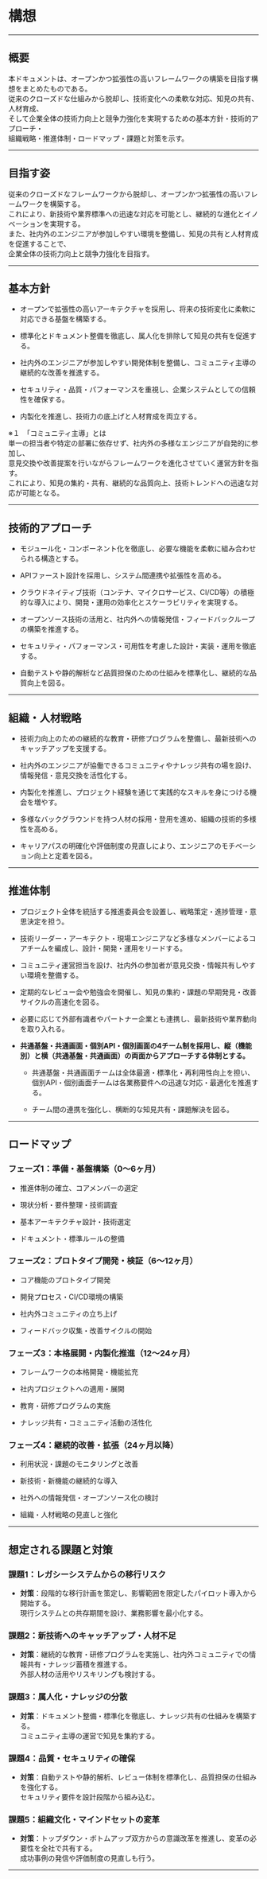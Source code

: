 # 構想

---

## 概要

本ドキュメントは、オープンかつ拡張性の高いフレームワークの構築を目指す構想をまとめたものである。  
従来のクローズドな仕組みから脱却し、技術変化への柔軟な対応、知見の共有、人材育成、  
そして企業全体の技術力向上と競争力強化を実現するための基本方針・技術的アプローチ・  
組織戦略・推進体制・ロードマップ・課題と対策を示す。

---

## 目指す姿

従来のクローズドなフレームワークから脱却し、オープンかつ拡張性の高いフレームワークを構築する。  
これにより、新技術や業界標準への迅速な対応を可能とし、継続的な進化とイノベーションを実現する。  
また、社内外のエンジニアが参加しやすい環境を整備し、知見の共有と人材育成を促進することで、  
企業全体の技術力向上と競争力強化を目指す。

---

## 基本方針

- オープンで拡張性の高いアーキテクチャを採用し、将来の技術変化に柔軟に対応できる基盤を構築する。

- 標準化とドキュメント整備を徹底し、属人化を排除して知見の共有を促進する。

- 社内外のエンジニアが参加しやすい開発体制を整備し、コミュニティ主導の継続的な改善を推進する。

- セキュリティ・品質・パフォーマンスを重視し、企業システムとしての信頼性を確保する。

- 内製化を推進し、技術力の底上げと人材育成を両立する。


※１　「コミュニティ主導」とは  
単一の担当者や特定の部署に依存せず、社内外の多様なエンジニアが自発的に参加し、  
意見交換や改善提案を行いながらフレームワークを進化させていく運営方針を指す。  
これにより、知見の集約・共有、継続的な品質向上、技術トレンドへの迅速な対応が可能となる。

---

## 技術的アプローチ

- モジュール化・コンポーネント化を徹底し、必要な機能を柔軟に組み合わせられる構造とする。

- APIファースト設計を採用し、システム間連携や拡張性を高める。

- クラウドネイティブ技術（コンテナ、マイクロサービス、CI/CD等）の積極的な導入により、開発・運用の効率化とスケーラビリティを実現する。

- オープンソース技術の活用と、社内外への情報発信・フィードバックループの構築を推進する。

- セキュリティ・パフォーマンス・可用性を考慮した設計・実装・運用を徹底する。

- 自動テストや静的解析など品質担保のための仕組みを標準化し、継続的な品質向上を図る。

---

## 組織・人材戦略

- 技術力向上のための継続的な教育・研修プログラムを整備し、最新技術へのキャッチアップを支援する。

- 社内外のエンジニアが協働できるコミュニティやナレッジ共有の場を設け、情報発信・意見交換を活性化する。

- 内製化を推進し、プロジェクト経験を通じて実践的なスキルを身につける機会を増やす。

- 多様なバックグラウンドを持つ人材の採用・登用を進め、組織の技術的多様性を高める。

- キャリアパスの明確化や評価制度の見直しにより、エンジニアのモチベーション向上と定着を図る。

---

## 推進体制

- プロジェクト全体を統括する推進委員会を設置し、戦略策定・進捗管理・意思決定を担う。

- 技術リーダー・アーキテクト・現場エンジニアなど多様なメンバーによるコアチームを編成し、設計・開発・運用をリードする。

- コミュニティ運営担当を設け、社内外の参加者が意見交換・情報共有しやすい環境を整備する。

- 定期的なレビュー会や勉強会を開催し、知見の集約・課題の早期発見・改善サイクルの高速化を図る。

- 必要に応じて外部有識者やパートナー企業とも連携し、最新技術や業界動向を取り入れる。

- **共通基盤・共通画面・個別API・個別画面の4チーム制を採用し、縦（機能別）と横（共通基盤・共通画面）の両面からアプローチする体制とする。**

    - 共通基盤・共通画面チームは全体最適・標準化・再利用性向上を担い、個別API・個別画面チームは各業務要件への迅速な対応・最適化を推進する。

    - チーム間の連携を強化し、横断的な知見共有・課題解決を図る。

---

## ロードマップ

### フェーズ1：準備・基盤構築（0〜6ヶ月）

- 推進体制の確立、コアメンバーの選定

- 現状分析・要件整理・技術調査

- 基本アーキテクチャ設計・技術選定

- ドキュメント・標準ルールの整備

### フェーズ2：プロトタイプ開発・検証（6〜12ヶ月）

- コア機能のプロトタイプ開発

- 開発プロセス・CI/CD環境の構築

- 社内外コミュニティの立ち上げ

- フィードバック収集・改善サイクルの開始

### フェーズ3：本格展開・内製化推進（12〜24ヶ月）

- フレームワークの本格開発・機能拡充

- 社内プロジェクトへの適用・展開

- 教育・研修プログラムの実施

- ナレッジ共有・コミュニティ活動の活性化

### フェーズ4：継続的改善・拡張（24ヶ月以降）

- 利用状況・課題のモニタリングと改善

- 新技術・新機能の継続的な導入

- 社外への情報発信・オープンソース化の検討

- 組織・人材戦略の見直しと強化

---

## 想定される課題と対策

### 課題1：レガシーシステムからの移行リスク

- **対策**：段階的な移行計画を策定し、影響範囲を限定したパイロット導入から開始する。  
  現行システムとの共存期間を設け、業務影響を最小化する。

### 課題2：新技術へのキャッチアップ・人材不足

- **対策**：継続的な教育・研修プログラムを実施し、社内外コミュニティでの情報共有・ナレッジ蓄積を推進する。  
  外部人材の活用やリスキリングも検討する。

### 課題3：属人化・ナレッジの分散

- **対策**：ドキュメント整備・標準化を徹底し、ナレッジ共有の仕組みを構築する。  
  コミュニティ主導の運営で知見を集約する。

### 課題4：品質・セキュリティの確保

- **対策**：自動テストや静的解析、レビュー体制を標準化し、品質担保の仕組みを強化する。  
  セキュリティ要件を設計段階から組み込む。

### 課題5：組織文化・マインドセットの変革

- **対策**：トップダウン・ボトムアップ双方からの意識改革を推進し、変革の必要性を全社で共有する。  
  成功事例の発信や評価制度の見直しも行う。

---